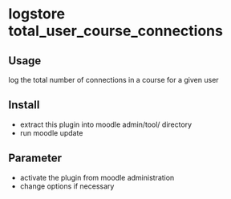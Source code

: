 # logstore total_user_course_connections
## Usage
log the total number of connections in  a course for a given user
## Install
* extract this plugin into moodle admin/tool/ directory
* run moodle update

## Parameter
* activate the plugin from moodle administration
* change options if necessary
